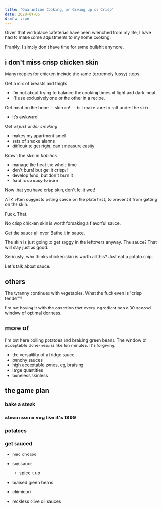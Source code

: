 ```yaml
---
title: "Quarantine Cooking, or Giving up on Crisp"
date: 2020-09-05
draft: true
---
```


Given that workplace cafeterias have been wrenched from my life, I have had to make some adjustments to my home cooking. 

Frankly, I simply don't have time for some bullshit anymore. 

## i don't miss crisp chicken skin

Many recpies for chicken include the same (extremely fussy) steps. 

Get a mix of breasts and thighs
- I'm not about trying to balance the cooking times of light and dark meat. 
- I'll use exclusively one or the other in a recipe. 

Get meat on the bone -- skin on! -- but make sure to salt under the skin. 
- it's awkward 

Get oil *just under smoking* 
- makes my apartment smell
- sets of smoke alarms
- difficult to get right, can't measure easily

Brown the skin in *batches*
- manage the heat the whole time
- don't burn! but get it crispy!
- develop fond, but don't burn it
- fond is so easy to burn

Now that you have crisp skin, don't let it wet!

ATK often suggests puting sauce on the plate first, to prevent it from getting on the skin. 

Fuck. That. 

No crisp chicken skin is worth forsaking a flavorful sauce. 

Get the sauce all over. Bathe it in sauce. 

The skin is just going to get soggy in the leftovers anyway. The sauce? That will stay just as good. 

Seriously, who thinks chicken skin is worth all this? Just eat a potato chip.

Let's talk about sauce. 

## others 

The tyranny continues with vegetables. What the fuck even is "crisp tender"? 

I'm not having it with the assertion that every ingredient has a 30 second window of optimal donness. 

## more of 
I'm out here boiling potatoes and braising green beans. The window of acceptable done-ness is like ten minutes. It's forgiving. 

- the versatility of a fridge sauce. 
- punchy sauces
- high acceptable zones, eg, braising 
- large quantities
- boneless skinless

## the game plan

### bake a steak

### steam some veg like it's 1999

### potatoes 

### get sauced
- mac cheese
- soy sauce
    - spice it up
- braised green beans
- chimicuri 

- reckless olive oil sauces

